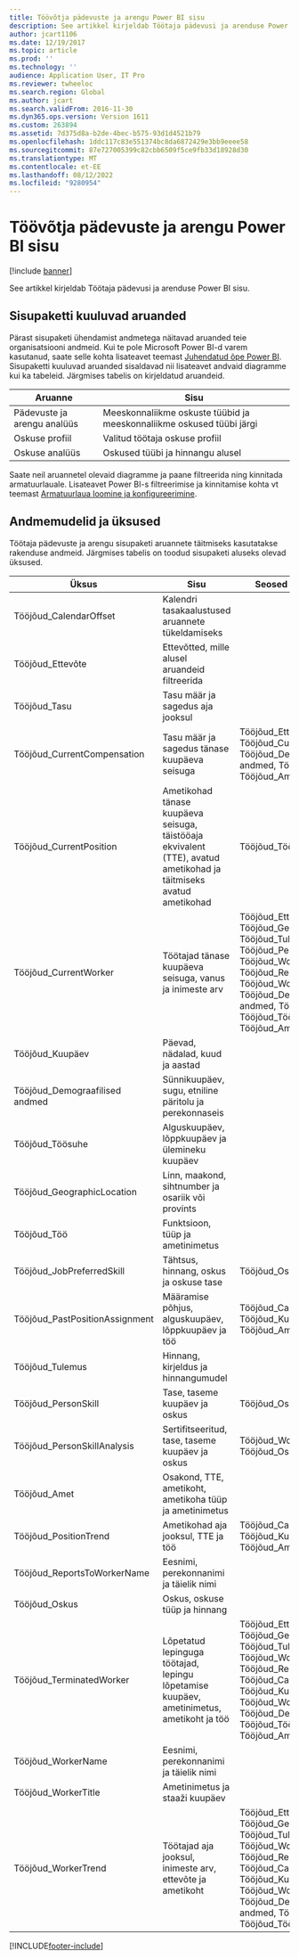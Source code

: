 ```yaml
---
title: Töövõtja pädevuste ja arengu Power BI sisu
description: See artikkel kirjeldab Töötaja pädevusi ja arenduse Power BI sisu.
author: jcart1106
ms.date: 12/19/2017
ms.topic: article
ms.prod: ''
ms.technology: ''
audience: Application User, IT Pro
ms.reviewer: twheeloc
ms.search.region: Global
ms.author: jcart
ms.search.validFrom: 2016-11-30
ms.dyn365.ops.version: Version 1611
ms.custom: 263894
ms.assetid: 7d375d8a-b2de-4bec-b575-93d1d4521b79
ms.openlocfilehash: 1ddc117c83e551374bc8da6872429e3bb9eeee58
ms.sourcegitcommit: 87e727005399c82cbb6509f5ce9fb33d18928d30
ms.translationtype: MT
ms.contentlocale: et-EE
ms.lasthandoff: 08/12/2022
ms.locfileid: "9280954"
---
```

# <a name="employee-competencies-and-development-power-bi-content"></a>Töövõtja pädevuste ja arengu Power BI sisu

[!include [banner](../includes/banner.md)]

See artikkel kirjeldab Töötaja pädevusi ja arenduse Power BI sisu. 

## <a name="reports-that-are-included-in-the-content-pack"></a>Sisupaketti kuuluvad aruanded
Pärast sisupaketi ühendamist andmetega näitavad aruanded teie organisatsiooni andmeid. Kui te pole Microsoft Power BI-d varem kasutanud, saate selle kohta lisateavet teemast [Juhendatud õpe Power BI](https://powerbi.microsoft.com/guided-learning/?WT.mc_id=PBIService_GetData). Sisupaketti kuuluvad aruanded sisaldavad nii lisateavet andvaid diagramme kui ka tabeleid. Järgmises tabelis on kirjeldatud aruandeid.

| Aruanne                            | Sisu                                               |
|-----------------------------------|--------------------------------------------------------|
| Pädevuste ja arengu analüüs | Meeskonnaliikme oskuste tüübid ja meeskonnaliikme oskused tüübi järgi |
| Oskuse profiil                     | Valitud töötaja oskuse profiil                |
| Oskuse analüüs                    | Oskused tüübi ja hinnangu alusel                              |

Saate neil aruannetel olevaid diagramme ja paane filtreerida ning kinnitada armatuurlauale. Lisateavet Power BI-s filtreerimise ja kinnitamise kohta vt teemast [Armatuurlaua loomine ja konfigureerimine](https://powerbi.microsoft.com/guided-learning/powerbi-learning-4-2-create-configure-dashboards).

## <a name="understanding-the-data-model-and-entities"></a>Andmemudelid ja üksused
Töötaja pädevuste ja arengu sisupaketi aruannete täitmiseks kasutatakse rakenduse andmeid. Järgmises tabelis on toodud sisupaketi aluseks olevad üksused.

| Üksus                            | Sisu                                                                                                   | Seosed teiste üksustega |
|-----------------------------------|------------------------------------------------------------------------------------------------------------|-----------------------------------|
| Tööjõud\_CalendarOffset         | Kalendri tasakaalustused aruannete tükeldamiseks                                                                          | |
| Tööjõud\_Ettevõte                | Ettevõtted, mille alusel aruandeid filtreerida                                                                             | |
| Tööjõud\_Tasu           | Tasu määr ja sagedus aja jooksul                                                                           | |
| Tööjõud\_CurrentCompensation    | Tasu määr ja sagedus tänase kuupäeva seisuga                                                              | Tööjõud\_Ettevõte, Tööjõud\_CurrentCompensation, Tööjõud\_Demograafilised andmed, Tööjõud\_Töö, Tööjõud\_Amet |
| Tööjõud\_CurrentPosition        | Ametikohad tänase kuupäeva seisuga, täistööaja ekvivalent (TTE), avatud ametikohad ja täitmiseks avatud ametikohad | Tööjõud\_Tööjõu töö\_Amet |
| Tööjõud\_CurrentWorker          | Töötajad tänase kuupäeva seisuga, vanus ja inimeste arv                                                         | Tööjõud\_Ettevõte, Tööjõud\_Tasu, Tööjõud\_GeographicLocation, Tööjõud\_Tulemus, Tööjõud\_PersonSkill, Tööjõud\_WorkerName, Tööjõud\_ReportsToWorkerName, Tööjõud\_WorkerTitle, Tööjõud\_Demograafilised andmed, Tööjõud\_Töö, Tööjõud\_Töösuhe, Tööjõud\_Amet |
| Tööjõud\_Kuupäev                   | Päevad, nädalad, kuud ja aastad                                                                             | |
| Tööjõud\_Demograafilised andmed           | Sünnikuupäev, sugu, etniline päritolu ja perekonnaseis                                                   | |
| Tööjõud\_Töösuhe             | Alguskuupäev, lõppkuupäev ja ülemineku kuupäev                                                                  | |
| Tööjõud\_GeographicLocation     | Linn, maakond, sihtnumber ja osariik või provints                                                           | |
| Tööjõud\_Töö                    | Funktsioon, tüüp ja ametinimetus                                                                                  | |
| Tööjõud\_JobPreferredSkill      | Tähtsus, hinnang, oskus ja oskuse tase                                                                 | Tööjõud\_Oskus, Tööjõud\_Töö |
| Tööjõud\_PastPositionAssignment | Määramise põhjus, alguskuupäev, lõppkuupäev ja töö                                                           | Tööjõud\_CalendarOffset, Tööjõud\_Kuupäev, Tööjõud\_Töö, Tööjõud\_Ametikoht |
| Tööjõud\_Tulemus            | Hinnang, kirjeldus ja hinnangumudel                                                                      | |
| Tööjõud\_PersonSkill            | Tase, taseme kuupäev ja oskus                                                                               | Tööjõud\_Oskus |
| Tööjõud\_PersonSkillAnalysis    | Sertifitseeritud, tase, taseme kuupäev ja oskus                                                                    | Tööjõud\_WorkerName, Tööjõud\_Oskus |
| Tööjõud\_Amet               | Osakond, TTE, ametikoht, ametikoha tüüp ja ametinimetus                                                        | |
| Tööjõud\_PositionTrend          | Ametikohad aja jooksul, TTE ja töö                                                                          | Tööjõud\_CalendarOffset, Tööjõud\_Kuupäev, Tööjõud\_Töö, Tööjõud\_Ametikoht |
| Tööjõud\_ReportsToWorkerName    | Eesnimi, perekonnanimi ja täielik nimi                                                                       | |
| Tööjõud\_Oskus                  | Oskus, oskuse tüüp ja hinnang                                                                              | |
| Tööjõud\_TerminatedWorker       | Lõpetatud lepinguga töötajad, lepingu lõpetamise kuupäev, ametinimetus, ametikoht ja töö                                             | Tööjõud\_Ettevõte, Tööjõud\_Tasu, Tööjõud\_GeographicLocation, Tööjõud\_Tulemus, Tööjõud\_WorkerName, Tööjõud\_ReportsToWorkerName, Tööjõud\_CalendarOffset, Tööjõud\_Kuupäev, Tööjõud\_WorkerTitle, Tööjõud\_Demograafia, Tööjõud\_Töösuhe, Tööjõud\_Töö, Tööjõud\_Amet |
| Tööjõud\_WorkerName             | Eesnimi, perekonnanimi ja täielik nimi                                                                       | |
| Tööjõud\_WorkerTitle            | Ametinimetus ja staaži kuupäev                                                                                   | |
| Tööjõud\_WorkerTrend             | Töötajad aja jooksul, inimeste arv, ettevõte ja ametikoht                                                        | Tööjõud\_Ettevõte, Tööjõud\_Tasu, Tööjõud\_GeographicLocation, Tööjõud\_Tulemus, Tööjõud\_WorkerName, Tööjõud\_ReportsToWorkerName, Tööjõud\_CalendarOffset, Tööjõud\_Kuupäev, Tööjõud\_WorkerTitle, Tööjõud\_Demograafilised andmed, Tööjõud\_Töösuhe, Tööjõud\_Töö |


[!INCLUDE[footer-include](../../../includes/footer-banner.md)]
